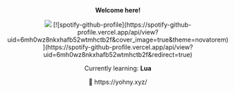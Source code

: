 <p align="center">
  <b>Welcome here!</b>
<p align="center">
  <img src="https://discord.c99.nl/widget/theme-4/838150992310435851.png" />
[![spotify-github-profile](https://spotify-github-profile.vercel.app/api/view?uid=6mh0wz8nkxhafb52wtmhctb2f&cover_image=true&theme=novatorem)](https://spotify-github-profile.vercel.app/api/view?uid=6mh0wz8nkxhafb52wtmhctb2f&redirect=true)
<p align="center">
  Currently learning: <b>Lua</b>
<p align="center">
  🧪   https://yohny.xyz/



